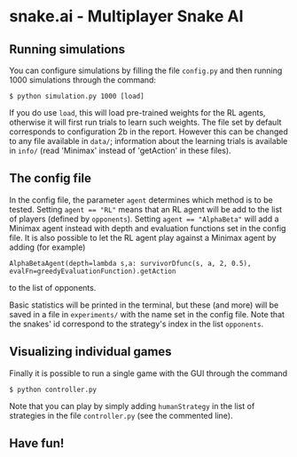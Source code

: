 # snake.ai - Multiplayer Snake AI

## Running simulations
You can configure simulations by filling the file `config.py` and then running 1000 simulations through the command:
```
$ python simulation.py 1000 [load] 
```
If you do use `load`, this will load pre-trained weights for the RL agents, otherwise it will first run trials to learn
such weights. The file set by default corresponds to configuration 2b in the report. However this can be changed to any file
available in `data/`; information about the learning trials is available in `info/` (read 'Minimax' instead of 'getAction' in 
these files). 

## The config file
In the config file, the parameter `agent` determines which method is to be tested. Setting `agent == "RL"` means that an RL
agent will be add to the list of players (defined by `opponents`). Setting `agent == "AlphaBeta"` will add a Minimax agent instead
with depth and evaluation functions set in the config file. It is also possible to let the RL agent play against a Minimax agent by
adding (for example)
```
AlphaBetaAgent(depth=lambda s,a: survivorDfunc(s, a, 2, 0.5), evalFn=greedyEvaluationFunction).getAction
```
to the list of opponents.

Basic statistics will be printed in the terminal, but these (and more) will be saved in a file in `experiments/` with the name
set in the config file. Note that the snakes' id correspond to the strategy's index in the list `opponents`.

## Visualizing individual games
Finally it is possible to run a single game with the GUI through the command 
```
$ python controller.py
```
Note that you can play by simply adding `humanStrategy` in the list of strategies in the file `controller.py` (see the commented line).


## Have fun!